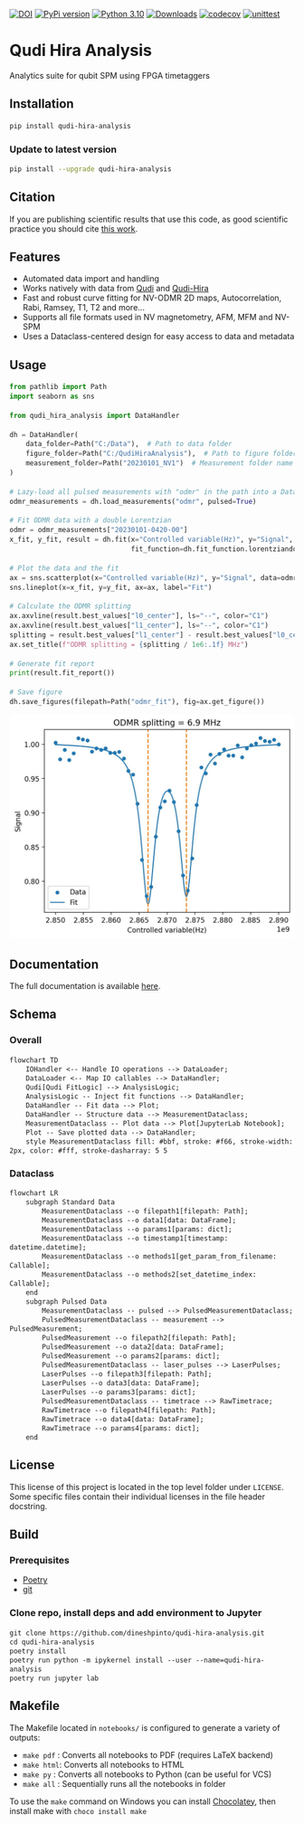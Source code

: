 [![DOI](https://zenodo.org/badge/288670453.svg)](https://zenodo.org/badge/latestdoi/288670453)
[![PyPi version](https://img.shields.io/pypi/v/qudi-hira-analysis)](https://pypi.python.org/pypi/qudi-hira-analysis/)
[![Python 3.10](https://img.shields.io/badge/python-3.10+-blue.svg)](https://www.python.org/downloads/release/python-3100/)
[![Downloads](https://pepy.tech/badge/qudi-hira-analysis)](https://pepy.tech/project/qudi-hira-analysis)
[![codecov](https://codecov.io/gh/dineshpinto/qudi-hira-analysis/branch/main/graph/badge.svg?token=FMXDAYW8DW)](https://codecov.io/gh/dineshpinto/qudi-hira-analysis)
[![unittest](https://github.com/dineshpinto/qudi-hira-analysis/actions/workflows/unittest.yml/badge.svg)](https://github.com/dineshpinto/qudi-hira-analysis/actions/workflows/unittest.yml)

# Qudi Hira Analysis

Analytics suite for qubit SPM using FPGA timetaggers

## Installation

```bash
pip install qudi-hira-analysis
```

### Update to latest version

```bash
pip install --upgrade qudi-hira-analysis
```

## Citation

If you are publishing scientific results that use this code, as good scientific practice you
should cite [this work](https://doi.org/10.5281/zenodo.7604670).

## Features

- Automated data import and handling
- Works natively with data from [Qudi](https://github.com/Ulm-IQO/qudi) and [Qudi-Hira](https://github.com/projecthira/qudi-hira)
- Fast and robust curve fitting for NV-ODMR 2D maps, Autocorrelation, Rabi, Ramsey, T1, T2 and more...
- Supports all file formats used in NV magnetometry, AFM, MFM and NV-SPM
- Uses a Dataclass-centered design for easy access to data and metadata

## Usage

```python
from pathlib import Path
import seaborn as sns

from qudi_hira_analysis import DataHandler

dh = DataHandler(
    data_folder=Path("C:/Data"),  # Path to data folder
    figure_folder=Path("C:/QudiHiraAnalysis"),  # Path to figure folder
    measurement_folder=Path("20230101_NV1")  # Measurement folder name (optional)
)

# Lazy-load all pulsed measurements with "odmr" in the path into a Dataclass
odmr_measurements = dh.load_measurements("odmr", pulsed=True)

# Fit ODMR data with a double Lorentzian
odmr = odmr_measurements["20230101-0420-00"]
x_fit, y_fit, result = dh.fit(x="Controlled variable(Hz)", y="Signal",
                              fit_function=dh.fit_function.lorentziandouble, data=odmr.data)

# Plot the data and the fit
ax = sns.scatterplot(x="Controlled variable(Hz)", y="Signal", data=odmr.data, label="Data")
sns.lineplot(x=x_fit, y=y_fit, ax=ax, label="Fit")

# Calculate the ODMR splitting
ax.axvline(result.best_values["l0_center"], ls="--", color="C1")
ax.axvline(result.best_values["l1_center"], ls="--", color="C1")
splitting = result.best_values["l1_center"] - result.best_values["l0_center"]
ax.set_title(f"ODMR splitting = {splitting / 1e6:.1f} MHz")

# Generate fit report
print(result.fit_report())

# Save figure
dh.save_figures(filepath=Path("odmr_fit"), fig=ax.get_figure())
```
![ODMR](https://github.com/dineshpinto/qudi-hira-analysis/blob/fb86a5321a15a6851803daa9af60abe52436b54d/docs/images/odmr.jpg)

## Documentation

The full documentation is available [here](https://dineshpinto.github.io/qudi-hira-analysis/).

## Schema

### Overall

```mermaid
flowchart TD
    IOHandler <-- Handle IO operations --> DataLoader;
    DataLoader <-- Map IO callables --> DataHandler;
    Qudi[Qudi FitLogic] --> AnalysisLogic;
    AnalysisLogic -- Inject fit functions --> DataHandler;
    DataHandler -- Fit data --> Plot;
    DataHandler -- Structure data --> MeasurementDataclass;
    MeasurementDataclass -- Plot data --> Plot[JupyterLab Notebook];
    Plot -- Save plotted data --> DataHandler;
    style MeasurementDataclass fill: #bbf, stroke: #f66, stroke-width: 2px, color: #fff, stroke-dasharray: 5 5
```

### Dataclass

```mermaid
flowchart LR
    subgraph Standard Data
        MeasurementDataclass --o filepath1[filepath: Path];
        MeasurementDataclass --o data1[data: DataFrame];
        MeasurementDataclass --o params1[params: dict];
        MeasurementDataclass --o timestamp1[timestamp: datetime.datetime];
        MeasurementDataclass --o methods1[get_param_from_filename: Callable];
        MeasurementDataclass --o methods2[set_datetime_index: Callable];
    end
    subgraph Pulsed Data
        MeasurementDataclass -- pulsed --> PulsedMeasurementDataclass;
        PulsedMeasurementDataclass -- measurement --> PulsedMeasurement;
        PulsedMeasurement --o filepath2[filepath: Path];
        PulsedMeasurement --o data2[data: DataFrame];
        PulsedMeasurement --o params2[params: dict];
        PulsedMeasurementDataclass -- laser_pulses --> LaserPulses;
        LaserPulses --o filepath3[filepath: Path];
        LaserPulses --o data3[data: DataFrame];
        LaserPulses --o params3[params: dict];
        PulsedMeasurementDataclass -- timetrace --> RawTimetrace;
        RawTimetrace --o filepath4[filepath: Path];
        RawTimetrace --o data4[data: DataFrame];
        RawTimetrace --o params4[params: dict];
    end
```

## License

This license of this project is located in the top level folder under `LICENSE`. Some specific files contain their
individual licenses in the file header docstring.

## Build

### Prerequisites

- [Poetry](https://python-poetry.org)
- [git](https://git-scm.com/downloads)

### Clone repo, install deps and add environment to Jupyter

```shell
git clone https://github.com/dineshpinto/qudi-hira-analysis.git
cd qudi-hira-analysis
poetry install
poetry run python -m ipykernel install --user --name=qudi-hira-analysis
poetry run jupyter lab
```

## Makefile

The Makefile located in `notebooks/` is configured to generate a variety of outputs:

+ `make pdf` : Converts all notebooks to PDF (requires LaTeX backend)
+ `make html`: Converts all notebooks to HTML
+ `make py`  : Converts all notebooks to Python (can be useful for VCS)
+ `make all` : Sequentially runs all the notebooks in folder

To use the `make` command on Windows you can install [Chocolatey](https://chocolatey.org/install), then
install make with `choco install make`

